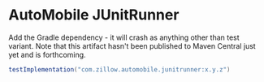 # AutoMobile JUnitRunner

Add the Gradle dependency - it will crash as anything other than test variant. Note that this artifact hasn't been
published to Maven Central just yet and is forthcoming.

```gradle
testImplementation("com.zillow.automobile.junitrunner:x.y.z")
```
